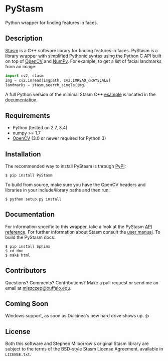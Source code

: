 # PyStasm
Python wrapper for finding features in faces.
## Description
[Stasm](http://www.milbo.users.sonic.net/stasm/) is a C++ software library for finding features in faces. PyStasm is a library wrapper with simplified Pythonic syntax using the Python C API built on top of [OpenCV](http://opencv.org/) and [NumPy](http://www.numpy.org/). For example, to get a list of facial landmarks from an image:
```python
import cv2, stasm
img = cv2.imread(imgpath, cv2.IMREAD_GRAYSCALE)
landmarks = stasm.search_single(img)
```
A full Python version of the minimal Stasm C++ [example](http://www.milbo.users.sonic.net/stasm/minimal.html) is located in the [documentation](http://pythonhosted.org/PyStasm).
## Requirements
* Python (tested on 2.7, 3.4)
* numpy >= 1.7
* [OpenCV](http://opencv.org/) (3.0 or newer required for Python 3)
## Installation
The recommended way to install PyStasm is through [PyPI](https://pypi.python.org/pypi):
```
$ pip install PyStasm
```
To build from source, make sure you have the OpenCV headers and libraries in your include/library paths and then run:
```
$ python setup.py install
```
## Documentation
For information specific to this wrapper, take a look at the PyStasm [API reference](http://pythonhosted.org/PyStasm). For further information about Stasm consult the [user manual](http://www.milbo.org/stasm-files/stasm4.pdf). To build the PyStasm docs:
```
$ pip install Sphinx
$ cd doc
$ make html
```
## Contributors
Questions? Comments? Contributions? Make a pull request or send me an email at mjszczep@buffalo.edu.
## Coming Soon
Windows support, as soon as Dulcinea's new hard drive shows up. :þ
## License
Both this software and Stephen Milborrow's original Stasm library are subject to the terms of the BSD-style Stasm License Agreement, available in `LICENSE.txt`.
